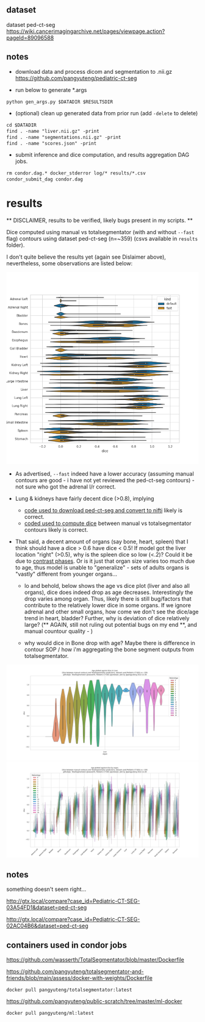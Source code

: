 

## dataset

dataset ped-ct-seg
https://wiki.cancerimagingarchive.net/pages/viewpage.action?pageId=89096588

## notes

+ download data and process dicom and segmentation to .nii.gz
https://github.com/pangyuteng/pediatric-ct-seg

+ run below to generate *.args
```
python gen_args.py $DATADIR $RESULTSDIR
```

+ (optional) clean up generated data from prior run (add `-delete` to delete)
```
cd $DATADIR
find . -name "liver.nii.gz" -print
find . -name "segmentations.nii.gz" -print
find . -name "scores.json" -print
```

+ submit inference and dice computation, and results aggregation DAG jobs.
```
rm condor.dag.* docker_stderror log/* results/*.csv
condor_submit_dag condor.dag
```

# results 

** DISCLAIMER, results to be verified, likely bugs present in my scripts. **

Dice computed using manual vs totalsegmentator (with and without `--fast` flag) contours using dataset ped-ct-seg (n=~359) (csvs available in `results` folder).

I don't quite believe the results yet (again see Dislaimer above), nevertheless, some observations are listed below:

![png](results/compare.png "png")

+ As advertised, `--fast` indeed have a lower accuracy (assuming manual contours are good - i have not yet reviewed the ped-ct-seg contours) - not sure who got the adrenal l/r correct.

+ Lung & kidneys have fairly decent dice (>0.8), implying
    + [code used to download ped-ct-seg and convert to nifti](https://github.com/pangyuteng/pediatric-ct-seg) likely is correct.
    + [coded used to compute dice](process.py) between manual vs totalsegmentator contours likely is correct.

+ That said, a decent amount of organs (say bone, heart, spleen) that I think should have a dice > 0.6 have dice < 0.5! If model got the liver location "right" (>0.5), why is the spleen dice so low (<.2)? Could it be due to [contrast phases](https://en.wikipedia.org/wiki/Contrast_CT). Or is it just that organ size varies too much due to age, thus  model is unable to "generalize" - sets of adults organs is "vastly" different from younger organs...

    + lo and behold, below shows the age vs dice plot (liver and also all organs), dice does indeed drop as age decreases.  Interestingly the drop varies among organ. Thus, likely there is still bug/factors that contribute to the relatively lower dice in some organs. If we ignore adrenal and other small organs, how come we don't see the dice/age trend in heart, bladder? Further, why is deviation of dice relatively large?  (** AGAIN, still not ruling out potential bugs on my end **, and manual countour quality - )

    + why would dice in Bone drop with age? Maybe there is difference in contour SOP / how i'm aggregating the bone segment outputs from totalsegmentator.

![png](results/age-vs-dice-Liver.png "png")
![png](results/age-vs-dice-all.png "png")

## notes

something doesn't seem right...

http://gtx.local/compare?case_id=Pediatric-CT-SEG-03A54FD1&dataset=ped-ct-seg

http://gtx.local/compare?case_id=Pediatric-CT-SEG-02AC04B6&dataset=ped-ct-seg

## containers used in condor jobs

https://github.com/wasserth/TotalSegmentator/blob/master/Dockerfile

https://github.com/pangyuteng/totalsegmentator-and-friends/blob/main/assess/docker-with-weights/Dockerfile
``` # contains model weights as one layer
docker pull pangyuteng/totalsegmentator:latest
```

https://github.com/pangyuteng/public-scratch/tree/master/ml-docker
```
docker pull pangyuteng/ml:latest
```
